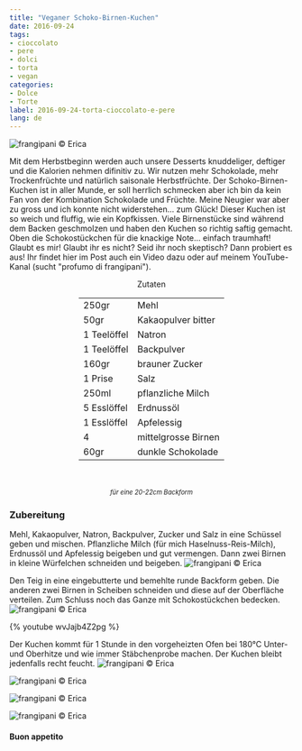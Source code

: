 ```yaml
---
title: "Veganer Schoko-Birnen-Kuchen"
date: 2016-09-24
tags:
- cioccolato
- pere
- dolci
- torta
- vegan
categories:
- Dolce
- Torte
label: 2016-09-24-torta-cioccolato-e-pere
lang: de
---
```

![](../2016-09-24-torta-cioccolato-e-pere/header.jpg "frangipani © Erica")

Mit dem Herbstbeginn werden auch unsere Desserts knuddeliger, deftiger und die Kalorien nehmen difinitiv zu. Wir nutzen mehr Schokolade, mehr Trockenfrüchte und natürlich saisonale Herbstfrüchte. Der Schoko-Birnen-Kuchen ist in aller Munde, er soll herrlich schmecken aber ich bin da kein Fan von der Kombination Schokolade und Früchte. Meine Neugier war aber zu gross und ich konnte nicht widerstehen... zum Glück! Dieser Kuchen ist so weich und fluffig, wie ein Kopfkissen. Viele Birnenstücke sind während dem Backen geschmolzen und haben den Kuchen so richtig saftig gemacht. Oben die Schokostückchen für die knackige Note... einfach traumhaft! Glaubt es mir! Glaubt ihr es nicht? Seid ihr noch skeptisch? Dann probiert es aus! Ihr findet hier im Post auch ein Video dazu oder auf meinem YouTube-Kanal (sucht "profumo di frangipani").

<div id="wrapper" style="text-align: center">
  <div id="yourdiv" style="display: inline-block;">
    <div class="ingredients">
      <div class="ingredients-title">Zutaten</div>
      <table>
        <tbody>
          <tr>
            <td>250gr</td>
            <td>Mehl</td>
          </tr>
          <tr>
            <td>50gr</td>
            <td>Kakaopulver bitter</td>
          </tr>
          <tr>
            <td>1 Teelöffel</td>
            <td>Natron</td>
          </tr>
          <tr>
            <td>1 Teelöffel</td>
            <td>Backpulver</td>
          </tr>
          <tr>
            <td>160gr</td>
            <td>brauner Zucker</td>
          </tr>
          <tr>
            <td>1 Prise</td>
            <td>Salz</td>
          </tr>
          <tr>
            <td>250ml</td>
            <td>pflanzliche Milch</td>
          </tr>
          <tr>
            <td>5 Esslöffel</td>
            <td>Erdnussöl</td>        
          </tr>
          <tr>
            <td>1 Esslöffel</td>
            <td>Apfelessig</td>
          </tr>
          <tr>
            <td>4</td>
            <td>mittelgrosse Birnen</td>        
          </tr>
          <tr>
            <td>60gr</td>
            <td>dunkle Schokolade</td>
          </tr>
        </tbody>
      </table>
      <br></br>
      <i class="pull-right" style="font-size: 80%;">für eine 20-22cm Backform</i>
    </div>
  </div>
</div>


<h3>
  <font color="grey">
    <i class="fa-solid fa-gears"></i>
  </font> Zubereitung
</h3>

Mehl, Kakaopulver, Natron, Backpulver, Zucker und Salz in eine Schüssel geben und mischen. Pflanzliche Milch (für mich Haselnuss-Reis-Milch), Erdnussöl und Apfelessig beigeben und gut vermengen. Dann zwei Birnen in kleine Würfelchen schneiden und beigeben.
![](../2016-09-24-torta-cioccolato-e-pere/impasto.jpg "frangipani © Erica")

Den Teig in eine eingebutterte und bemehlte runde Backform geben. Die anderen zwei Birnen in Scheiben schneiden und diese auf der Oberfläche verteilen. Zum Schluss noch das Ganze mit Schokostückchen bedecken.
![](../2016-09-24-torta-cioccolato-e-pere/teglia.jpg "frangipani © Erica")

{% youtube wvJajb4Z2pg %}

Der Kuchen kommt für 1 Stunde in den vorgeheizten Ofen bei 180°C Unter- und Oberhitze und wie immer Stäbchenprobe machen. Der Kuchen bleibt jedenfalls recht feucht.
![](../2016-09-24-torta-cioccolato-e-pere/risultato1.jpg "frangipani © Erica")

![](../2016-09-24-torta-cioccolato-e-pere/risultato2.jpg "frangipani © Erica")

![](../2016-09-24-torta-cioccolato-e-pere/risultato3.jpg "frangipani © Erica")

![](../2016-09-24-torta-cioccolato-e-pere/risultato4.jpg "frangipani © Erica")


<h4>Buon appetito
  <font color="red">
    <i class="fa-regular fa-face-smile"></i>
  </font>
</h4>

